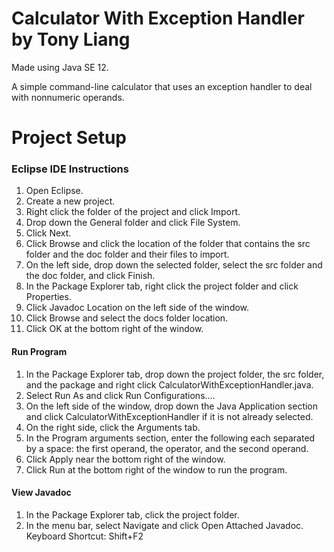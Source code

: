 # Calculator With Exception Handler by Tony Liang

Made using Java SE 12.

A simple command-line calculator that uses an exception handler to deal with nonnumeric operands.

# Project Setup

### Eclipse IDE Instructions
1. Open Eclipse.
2. Create a new project.
3. Right click the folder of the project and click Import.
4. Drop down the General folder and click File System.
5. Click Next.
6. Click Browse and click the location of the folder that contains the src folder and the doc folder and their files to import.
7. On the left side, drop down the selected folder, select the src folder and the doc folder, and click Finish.
8. In the Package Explorer tab, right click the project folder and click Properties.
9. Click Javadoc Location on the left side of the window.
10. Click Browse and select the docs folder location.
11. Click OK at the bottom right of the window.

#### Run Program
1. In the Package Explorer tab, drop down the project folder, the src folder, and the package and right click CalculatorWithExceptionHandler.java.
2. Select Run As and click Run Configurations....
3. On the left side of the window, drop down the Java Application section and click CalculatorWithExceptionHandler if it is not already selected.
4. On the right side, click the Arguments tab.
5. In the Program arguments section, enter the following each separated by a space: the first operand, the operator, and the second operand.
6. Click Apply near the bottom right of the window.
7. Click Run at the bottom right of the window to run the program.

#### View Javadoc
1. In the Package Explorer tab, click the project folder.
2. In the menu bar, select Navigate and click Open Attached Javadoc. Keyboard Shortcut: Shift+F2